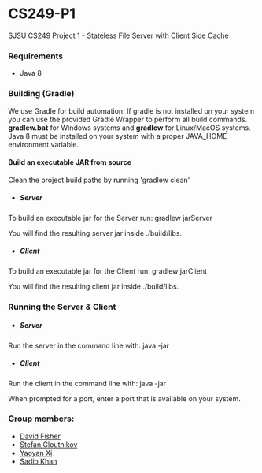 # CS249-P1
 SJSU CS249 Project 1 - Stateless File Server with Client Side Cache 
 
### Requirements

- Java 8

### Building (Gradle)

We use Gradle for build automation. If gradle is not installed on your system you can use the provided Gradle Wrapper to perform all build commands. **gradlew.bat** for Windows systems and **gradlew** for Linux/MacOS systems. Java 8 must be installed on your system with a proper JAVA_HOME environment variable.

#### Build an executable JAR from source

Clean the project build paths by running 'gradlew clean'

* ##### Server

To build an executable jar for the Server run: gradlew jarServer

You will find the resulting server jar inside ./build/libs.

* ##### Client 

To build an executable jar for the Client run: gradlew jarClient

You will find the resulting client jar inside ./build/libs.

### Running the Server & Client

* ##### Server

Run the server in the command line with: java -jar <server jar>

* ##### Client
 
Run the client in the command line with: java -jar <client jar>
 
When prompted for a port, enter a port that is available on your system.

### Group members:

- [David Fisher](https://github.com/fisherdavidedward)
- [Stefan Gloutnikov](https://github.com/sgloutnikov)
- [Yaoyan Xi](https://github.com/xiyaoyan)
- [Sadib Khan](https://github.com/sadib100)
